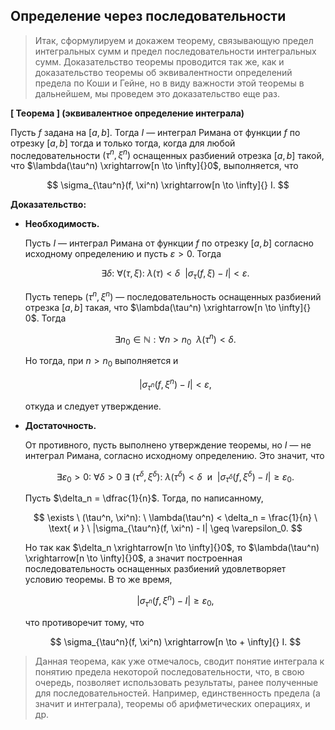 ## Определение через последовательности

> Итак, сформулируем и докажем теорему, связывающую предел интегральных сумм и предел последовательности интегральных сумм. Доказательство теоремы проводится так же, как и доказательство теоремы об эквивалентности определений предела по Коши и Гейне, но в виду важности этой теоремы в дальнейшем, мы проведем это доказательство еще раз.
> 
 **[ Теорема ] (эквивалентное определение интеграла)**

Пусть $f$ задана на $[a, b]$. Тогда $I$ — интеграл Римана от функции $f$ по отрезку $[a,b]$ тогда и только тогда, когда для любой последовательности $(\tau^n, \xi^n)$ оснащенных разбиений отрезка $[a, b]$ такой, что $\lambda(\tau^n) \xrightarrow[n \to \infty]{}0$, выполняется, что

$$
\sigma_{\tau^n}(f, \xi^n) \xrightarrow[n \to \infty]{} I.
$$

**Доказательство:**

- **Необходимость.**
    
    Пусть $I$ — интеграл Римана от функции $f$ по отрезку $[a, b]$ согласно исходному определению и пусть $\varepsilon > 0$. Тогда
    
    $$
    \exists \delta: \ \forall (\tau, \xi): \ \lambda(\tau) < \delta \ \ |\sigma_{\tau}(f, \xi)  - I| < \varepsilon.
    $$
    
    Пусть теперь $(\tau^{n}, \xi^{n})$ — последовательность оснащенных разбиений отрезка $[a, b]$ такая, что $\lambda(\tau^n) \xrightarrow[n \to \infty]{} 0$. Тогда
    
    $$
    \exists n_0 \in \mathbb N: \forall n > n_0 \ \ \lambda(\tau^n) < \delta.
    $$
    
    Но тогда, при $n > n_0$ выполняется и
    
    $$
    |\sigma_{\tau^n}(f, \xi^n) - I| < \varepsilon,
    $$
    
    откуда и следует утверждение.
    
- **Достаточность.**
    
    От противного, пусть выполнено утверждение теоремы, но $I$ — не интеграл Римана, согласно исходному определению. Это значит, что
    
    $$
    \exists \varepsilon_0 > 0 : \ \forall \delta > 0 \  \exists \ (\tau^\delta, \xi^\delta):  \ \lambda(\tau^\delta) < \delta \ \text{ и } \ |\sigma_{\tau^\delta}(f, \xi^\delta) - I| \geq \varepsilon_0.
    $$
    
    Пусть $\delta_n = \dfrac{1}{n}$. Тогда, по написанному,
    
    $$
    \exists \ (\tau^n, \xi^n):  \ \lambda(\tau^n) < \delta_n = \frac{1}{n} \ \text{ и } \ |\sigma_{\tau^n}(f, \xi^n) - I| \geq \varepsilon_0.
    $$
    
    Но так как $\delta_n \xrightarrow[n \to  \infty]{}0$, то $\lambda(\tau^n) \xrightarrow[n \to \infty]{}0$, а значит построенная последовательность оснащенных разбиений удовлетворяет условию теоремы. В то же время,
    
    $$
    |\sigma_{\tau^{n}}(f, \xi^{n}) - I| \geq \varepsilon_0,
    $$
    
    что противоречит тому, что
    
    $$
    \sigma_{\tau^n}(f, \xi^n) \xrightarrow[n \to + \infty]{} I.
    $$
    
> Данная теорема, как уже отмечалось, сводит понятие интеграла к понятию предела некоторой последовательности, что, в свою очередь, позволяет использовать результаты, ранее полученные для последовательностей. Например, единственность предела (а значит и интеграла), теоремы об арифметических операциях, и др.
> 